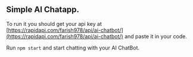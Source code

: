 ## Simple AI Chatapp.


To run it you should get your api key at [https://rapidapi.com/farish978/api/ai-chatbot/](https://rapidapi.com/farish978/api/ai-chatbot/) and paste it in your code.


Run `npm start` and start chatting with your AI ChatBot.
